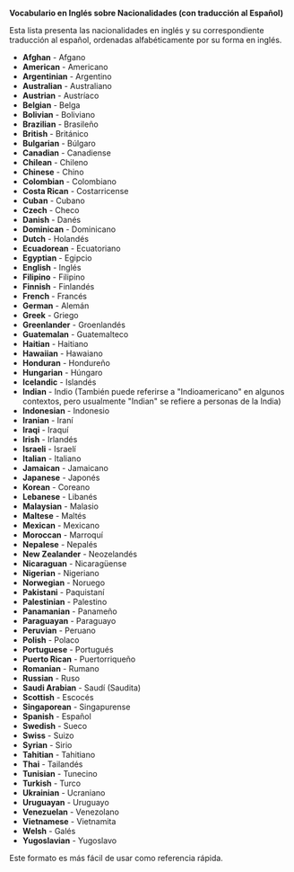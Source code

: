 

**Vocabulario en Inglés sobre Nacionalidades (con traducción al Español)**

Esta lista presenta las nacionalidades en inglés y su correspondiente traducción al español, ordenadas alfabéticamente por su forma en inglés.

*   **Afghan** - Afgano
*   **American** - Americano
*   **Argentinian** - Argentino
*   **Australian** - Australiano
*   **Austrian** - Austríaco
*   **Belgian** - Belga
*   **Bolivian** - Boliviano
*   **Brazilian** - Brasileño
*   **British** - Británico
*   **Bulgarian** - Búlgaro
*   **Canadian** - Canadiense
*   **Chilean** - Chileno
*   **Chinese** - Chino
*   **Colombian** - Colombiano
*   **Costa Rican** - Costarricense
*   **Cuban** - Cubano
*   **Czech** - Checo
*   **Danish** - Danés
*   **Dominican** - Dominicano
*   **Dutch** - Holandés
*   **Ecuadorean** - Ecuatoriano
*   **Egyptian** - Egipcio
*   **English** - Inglés
*   **Filipino** - Filipino
*   **Finnish** - Finlandés
*   **French** - Francés
*   **German** - Alemán
*   **Greek** - Griego
*   **Greenlander** - Groenlandés
*   **Guatemalan** - Guatemalteco
*   **Haitian** - Haitiano
*   **Hawaiian** - Hawaiano
*   **Honduran** - Hondureño
*   **Hungarian** - Húngaro
*   **Icelandic** - Islandés
*   **Indian** - Indio (También puede referirse a "Indioamericano" en algunos contextos, pero usualmente "Indian" se refiere a personas de la India)
*   **Indonesian** - Indonesio
*   **Iranian** - Iraní
*   **Iraqi** - Iraquí
*   **Irish** - Irlandés
*   **Israeli** - Israelí
*   **Italian** - Italiano
*   **Jamaican** - Jamaicano
*   **Japanese** - Japonés
*   **Korean** - Coreano
*   **Lebanese** - Libanés
*   **Malaysian** - Malasio
*   **Maltese** - Maltés
*   **Mexican** - Mexicano
*   **Moroccan** - Marroquí
*   **Nepalese** - Nepalés
*   **New Zealander** - Neozelandés
*   **Nicaraguan** - Nicaragüense
*   **Nigerian** - Nigeriano
*   **Norwegian** - Noruego
*   **Pakistani** - Paquistaní
*   **Palestinian** - Palestino
*   **Panamanian** - Panameño
*   **Paraguayan** - Paraguayo
*   **Peruvian** - Peruano
*   **Polish** - Polaco
*   **Portuguese** - Portugués
*   **Puerto Rican** - Puertorriqueño
*   **Romanian** - Rumano
*   **Russian** - Ruso
*   **Saudi Arabian** - Saudí (Saudita)
*   **Scottish** - Escocés
*   **Singaporean** - Singapurense
*   **Spanish** - Español
*   **Swedish** - Sueco
*   **Swiss** - Suizo
*   **Syrian** - Sirio
*   **Tahitian** - Tahitiano
*   **Thai** - Tailandés
*   **Tunisian** - Tunecino
*   **Turkish** - Turco
*   **Ukrainian** - Ucraniano
*   **Uruguayan** - Uruguayo
*   **Venezuelan** - Venezolano
*   **Vietnamese** - Vietnamita
*   **Welsh** - Galés
*   **Yugoslavian** - Yugoslavo

Este formato es más fácil de usar como referencia rápida.
